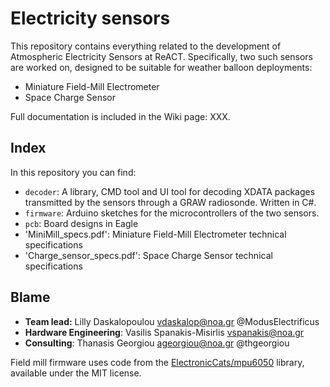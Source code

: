 # Electricity sensors

This repository contains everything related to the development of Atmospheric Electricity Sensors at ReACT. Specifically, two such sensors are worked on, designed to be suitable for weather balloon deployments:

- Miniature Field-Mill Electrometer
- Space Charge Sensor

Full documentation is included in the Wiki page: XXX.

## Index

In this repository you can find:

- `decoder`: A library, CMD tool and UI tool for decoding XDATA packages transmitted by the sensors through a GRAW radiosonde. Written in C#.
- `firmware`: Arduino sketches for the microcontrollers of the two sensors.
- `pcb`: Board designs in Eagle
- 'MiniMill_specs.pdf': Miniature Field-Mill Electrometer technical specifications
- 'Charge_sensor_specs.pdf': Space Charge Sensor technical specifications

## Blame

- **Team lead:** Lilly Daskalopoulou <vdaskalop@noa.gr> @ModusElectrificus
- **Hardware Engineering**: Vasilis Spanakis-Misirlis <vspanakis@noa.gr>
- **Consulting**: Thanasis Georgiou <ageorgiou@noa.gr> @thgeorgiou

Field mill firmware uses code from the [ElectronicCats/mpu6050](https://github.com/ElectronicCats/mpu6050) library, available under the MIT license.
